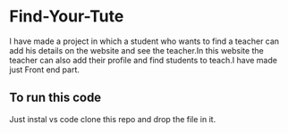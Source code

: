 # Find-Your-Tute
I have made a project in which a student who wants to find a teacher can add his details on the website and see the teacher.In this website the teacher can also add their profile and find students to teach.I have made just Front end part.
## To run this code
Just instal vs code clone this repo and drop the file in it.
